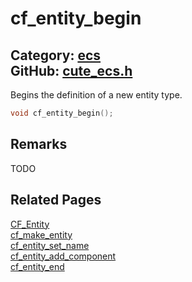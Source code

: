 [//]: # (This file is automatically generated by Cute Framework's docs parser.)
[//]: # (Do not edit this file by hand!)
[//]: # (See: https://github.com/RandyGaul/cute_framework/blob/master/samples/docs_parser.cpp)
[](../header.md ':include')

# cf_entity_begin

Category: [ecs](/api_reference?id=ecs)  
GitHub: [cute_ecs.h](https://github.com/RandyGaul/cute_framework/blob/master/include/cute_ecs.h)  
---

Begins the definition of a new entity type.

```cpp
void cf_entity_begin();
```

## Remarks

TODO

## Related Pages

[CF_Entity](/ecs/cf_entity.md)  
[cf_make_entity](/ecs/cf_make_entity.md)  
[cf_entity_set_name](/ecs/cf_entity_set_name.md)  
[cf_entity_add_component](/ecs/cf_entity_add_component.md)  
[cf_entity_end](/ecs/cf_entity_end.md)  
